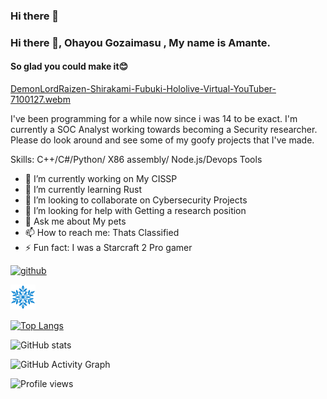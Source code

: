 ### Hi there 👋

### Hi there 👋, Ohayou Gozaimasu , My name is Amante.
#### So glad you could make it😊
[DemonLordRaizen-Shirakami-Fubuki-Hololive-Virtual-YouTuber-7100127.webm](https://github.com/unhingedscientist/unhingedscientist/assets/69470039/3ac9f49d-5e4d-4125-b18b-c72d354e1b5a)

I've been programming for a while now since i was 14 to be exact. I'm currently a SOC Analyst working towards becoming a Security researcher. Please do look around and see some of my goofy projects that I've made.

Skills: C++/C#/Python/ X86 assembly/ Node.js/Devops Tools

- 🔭 I’m currently working on My CISSP  
- 🌱 I’m currently learning Rust  
- 👯 I’m looking to collaborate on Cybersecurity Projects 
- 🤔 I’m looking for help with Getting a research position 
- 💬 Ask me about My pets 
- 📫 How to reach me: Thats Classified 
- ⚡ Fun fact: I was a Starcraft 2 Pro gamer 


[<img src='https://cdn.jsdelivr.net/npm/simple-icons@3.0.1/icons/github.svg' alt='github' height='40'>](https://github.com/unhingedscientist)  

<a href='https://archiveprogram.github.com/'><img src='https://raw.githubusercontent.com/acervenky/animated-github-badges/master/assets/acbadge.gif' width='40' height='40'></a> 

[![Top Langs](https://github-readme-stats.vercel.app/api/top-langs/?username=unhingedscientist)](https://github.com/anuraghazra/github-readme-stats)

![GitHub stats](https://github-readme-stats.vercel.app/api?username=unhingedscientist&show_icons=true)  

![GitHub Activity Graph](https://activity-graph.herokuapp.com/graph?username=unhingedscientist)  

![Profile views](https://gpvc.arturio.dev/unhingedscientist)  
